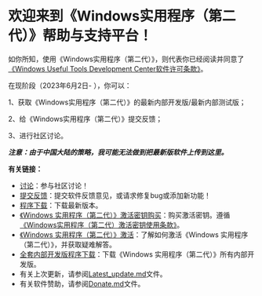 # 欢迎来到《Windows实用程序（第二代）》帮助与支持平台！
如你所知，使用《Windows实用程序（第二代）》，则代表你已经阅读并同意了[《Windows Useful Tools Development Center软件许可条款》](https://windows-useful-tools-development-center.fandom.com/zh/wiki/%E4%B8%8B%E8%BD%BD%E9%A1%B5)。

在现阶段（2023年6月2日- ），你可以：

1、获取《Windows实用程序（第二代）》的最新内部开发版/最新内部测试版；

2、给《Windows实用程序（第二代）》提交反馈；

3、进行社区讨论。

***注意：由于中国大陆的策略，我可能无法做到把最新版软件上传到这里。***

**有关链接：**
- [讨论](https://github.com/TyphoonCorporation/Windows-Useful-Tool-Second-Edition/discussions)：参与社区讨论！
- [提交反馈](https://github.com/TyphoonCorporation/Windows-Useful-Tool-Second-Edition/issues)：提交软件反馈意见，或请求修复bug或添加新功能！
- [程序下载](https://afdian.net/p/a9acc60e091d11ee8bff52540025c377)：下载最新版本。
- [《Windows 实用程序（第二代）》激活密钥购买](https://afdian.net/p/a9acc60e091d11ee8bff52540025c377)：购买激活密钥。遵循[《Windows实用程序（第二代）激活密钥使用条款》](https://windows-useful-tools-development-center.fandom.com/zh/wiki/%E3%80%8AWindows%E5%AE%9E%E7%94%A8%E7%A8%8B%E5%BA%8F%EF%BC%88%E7%AC%AC%E4%BA%8C%E4%BB%A3%EF%BC%89%E3%80%8B%E5%B8%AE%E5%8A%A9%E4%B8%8E%E6%94%AF%E6%8C%81%E6%96%87%E4%BB%B6)。
- [《Windows 实用程序（第二代）》激活](Activition.md)：了解如何激活《Windows 实用程序（第二代）》，并获取疑难解答。
- [全套内部开发版程序下载](https://windowsuseful.lanzoul.com/iQL5y0zto1mh)：下载《Windows 实用程序（第二代）》所有内部开发版。
- 有关上次更新，请参阅[Latest_update.md](https://github.com/TyphoonCorporation/Windows-Useful-Tool-Second-Edition/blob/main/Latest_update.md)文件。
- 有关软件赞助，请参阅[Donate.md](https://github.com/Mcenahle/Windows-Useful-Tool-Second-Edition/blob/main/Donate.md)文件。
